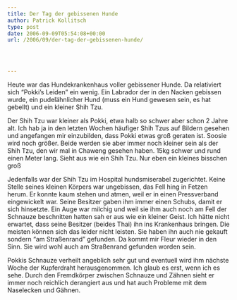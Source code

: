```yaml
---
title: Der Tag der gebissenen Hunde
author: Patrick Kollitsch
type: post
date: 2006-09-09T05:54:08+00:00
url: /2006/09/der-tag-der-gebissenen-hunde/




---
```

Heute war das Hundekrankenhaus voller gebissener Hunde. Da relativiert sich &#8220;Pokki&#8217;s Leiden&#8221; ein wenig. Ein Labrador der in den Nacken gebissen wurde, ein pudel&auml;hnlicher Hund (muss ein Hund gewesen sein, es hat gebellt) und ein kleiner Shih Tzu. 

Der Shih Tzu war kleiner als Pokki, etwa halb so schwer aber schon 2 Jahre alt. Ich hab ja in den letzten Wochen h&auml;ufiger Shih Tzus auf Bildern gesehen und angefangen mir einzubilden, dass Pokki etwas gro&szlig; geraten ist. Soosie wird noch gr&ouml;&szlig;er. Beide werden sie aber immer noch kleiner sein als der Shih Tzu, den wir mal in Chaweng gesehen haben. 15kg schwer und rund einen Meter lang. Sieht aus wie ein Shih Tzu. Nur eben ein kleines bisschen gro&szlig;

Jedenfalls war der Shih Tzu im Hospital hundsmiserabel zugerichtet. Keine Stelle seines kleinen K&ouml;rpers war ungebissen, das Fell hing in Fetzen herum. Er konnte kaum stehen und atmen, weil er in einen Pressverband eingewickelt war. Seine Besitzer gaben ihm immer einen Schubs, damit er sich hinsetzte. Ein Auge war milchig und weil sie ihm auch noch am Fell der Schnauze beschnitten hatten sah er aus wie ein kleiner Geist. Ich h&auml;tte nicht erwartet, dass seine Besitzer (beides Thai) ihn ins Krankenhaus bringen. Die meisten k&ouml;nnen sich das leider nicht leisten. Sie haben ihn auch nie gekauft sondern &#8220;am Stra&szlig;enrand&#8221; gefunden. Da kommt mir Fleur wieder in den Sinn. Sie wird wohl auch am Stra&szlig;enrand gefunden worden sein. 

Pokkis Schnauze verheilt angeblich sehr gut und eventuell wird ihm n&auml;chste Woche der Kupferdraht herausgenommen. Ich glaub es erst, wenn ich es sehe. Durch den Fremdk&ouml;rper zwischen Schnauze und Z&auml;hnen sieht er immer noch reichlich derangiert aus und hat auch Probleme mit dem Naselecken und G&auml;hnen.